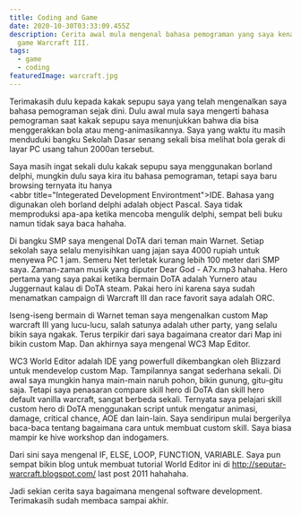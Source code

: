 ```yaml
---
title: Coding and Game
date: 2020-10-30T03:33:09.455Z
description: Cerita awal mula mengenal bahasa pemograman yang saya kenal melalui
  game Warcraft III.
tags:
  - game
  - coding
featuredImage: warcraft.jpg
---
```


Terimakasih dulu kepada kakak sepupu saya yang telah mengenalkan saya bahasa pemograman sejak dini. Dulu awal mula saya mengerti bahasa pemograman saat kakak sepupu saya menunjukkan bahwa dia bisa menggerakkan bola atau meng-animasikannya. Saya yang waktu itu masih menduduki bangku Sekolah Dasar senang sekali bisa melihat bola gerak di layar PC usang tahun 2000an tersebut.

Saya masih ingat sekali dulu kakak sepupu saya menggunakan borland delphi, mungkin dulu saya kira itu bahasa pemograman, tetapi saya baru browsing ternyata itu hanya <abbr title="Integerated Development Environtment">IDE</abbr>. Bahasa yang digunakan oleh borland delphi adalah object Pascal. Saya tidak memproduksi apa-apa ketika mencoba mengulik delphi, sempat beli buku namun tidak saya baca hahaha.

Di bangku SMP saya mengenal DoTA dari teman main Warnet. Setiap sekolah saya selalu menyisihkan uang jajan saya 4000 rupiah untuk menyewa PC 1 jam. Semeru Net terletak kurang lebih 100 meter dari SMP saya. Zaman-zaman musik yang diputer Dear God - A7x.mp3 hahaha. Hero pertama yang saya pakai ketika bermain DoTA adalah Yurnero atau Juggernaut kalau di DoTA steam. Pakai hero ini karena saya sudah menamatkan campaign di Warcraft III dan race favorit saya adalah ORC.

Iseng-iseng bermain di Warnet teman saya mengenalkan custom Map warcraft III yang lucu-lucu, salah satunya adalah uther party, yang selalu bikin saya ngakak. Terus terpikir dari saya bagaimana creator dari Map ini bikin custom Map. Dan akhirnya saya mengenal WC3 Map Editor.

WC3 World Editor adalah IDE yang powerfull dikembangkan oleh Blizzard untuk mendevelop custom Map. Tampilannya sangat sederhana sekali. Di awal saya mungkin hanya main-main naruh pohon, bikin gunung, gitu-gitu saja. Tetapi saya penasaran compare skill hero di DoTA dan skill hero default vanilla warcraft, sangat berbeda sekali. Ternyata saya pelajari skill custom hero di DoTA menggunakan script untuk mengatur animasi, damage, critical chance, AOE dan lain-lain. Saya sendiripun mulai bergerilya baca-baca tentang bagaimana cara untuk membuat custom skill. Saya biasa mampir ke hive workshop dan indogamers.

Dari sini saya mengenal IF, ELSE, LOOP, FUNCTION, VARIABLE. Saya pun sempat bikin blog untuk membuat tutorial World Editor ini di <http://seputar-warcraft.blogspot.com/> last post 2011 hahahaha.

Jadi sekian cerita saya bagaimana mengenal software development. Terimakasih sudah membaca sampai akhir.
